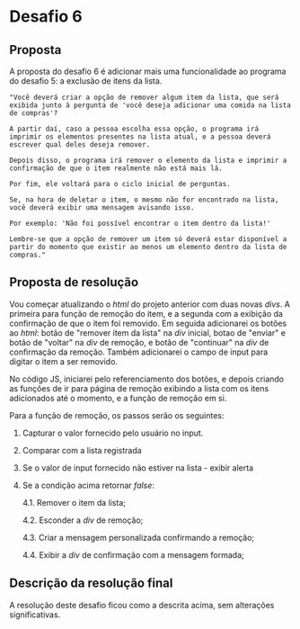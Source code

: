 # Desafio 6

## Proposta

A proposta do desafio 6 é adicionar mais uma funcionalidade ao programa do desafio 5: a exclusão de itens da lista.

    "Você deverá criar a opção de remover algum item da lista, que será exibida junto à pergunta de 'você deseja adicionar uma comida na lista de compras'?
    
    A partir daí, caso a pessoa escolha essa opção, o programa irá imprimir os elementos presentes na lista atual, e a pessoa deverá escrever qual deles deseja remover.
    
    Depois disso, o programa irá remover o elemento da lista e imprimir a confirmação de que o item realmente não está mais lá.
    
    Por fim, ele voltará para o ciclo inicial de perguntas.
    
    Se, na hora de deletar o item, o mesmo não for encontrado na lista, você deverá exibir uma mensagem avisando isso.
    
    Por exemplo: 'Não foi possível encontrar o item dentro da lista!'
    
    Lembre-se que a opção de remover um item só deverá estar disponível a partir do momento que existir ao menos um elemento dentro da lista de compras."

## Proposta de resolução

Vou começar atualizando o *html* do projeto anterior com duas novas *divs*. A primeira para função de remoção do item, e a segunda com a exibição da confirmação de que o item foi removido.
Em seguida adicionarei os botões ao *html*: botão de "remover item da lista" na *div* inicial, botao de "enviar" e botão de "voltar" na *div* de remoção, e botão de "continuar" na *div* de confirmação da remoção. Também adicionarei o campo de input para digitar o item a ser removido. 

No código JS, iniciarei pelo referenciamento dos botões, e depois criando as funções de ir para página de remoção exibindo a lista com os itens adicionados até o momento, e a função de remoção em si.

Para a função de remoção, os passos serão os seguintes:
1. Capturar o valor fornecido pelo usuário no input. 
2. Comparar com a lista registrada
3. Se o valor de input fornecido não estiver na lista - exibir alerta
4. Se a condição acima retornar *false*:

    4.1. Remover o item da lista;

    4.2. Esconder a *div* de remoção;
    
    4.3. Criar a mensagem personalizada confirmando a remoção;
    
    4.4. Exibir a *div* de confirmação com a mensagem formada;


## Descrição da resolução final

A resolução deste desafio ficou como a descrita acima, sem alterações significativas.